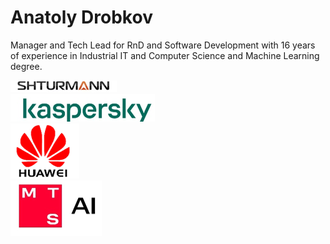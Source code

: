 [comment]:  # (anatolyvd)
#  Anatoly Drobkov

Manager and Tech Lead for RnD and Software Development with 16 years of experience in Industrial IT and Computer Science and Machine Learning degree.

[comment]: # (ex-MTS AI, ex-Huawei, ex-Kaspersky)

  ![Shturmann logo](/img/excompany_1.png)  
  ![Shturmann logo](/img/excompany_2.png)  
  ![Shturmann logo](/img/excompany_3.png)  
  ![Shturmann logo](/img/excompany_4.png)  
